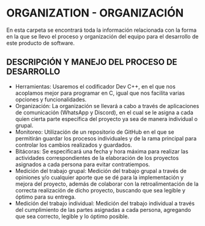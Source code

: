 # ORGANIZATION - ORGANIZACIÓN
En esta carpeta se encontrará toda la información relacionada con la forma en la que se llevo el proceso y organización del equipo para el desarrollo de este producto de software.

## DESCRIPCIÓN Y MANEJO DEL PROCESO DE DESARROLLO

- Herramientas: Usaremos el codificador Dev C++, en el que nos acoplamos mejor 
para programar en C, igual que nos facilita varias opciones y 
funcionalidades.
- Organización: La organización se llevará a cabo a través de aplicaciones de 
comunicación (WhatsApp y Discord), en el cual se le asigna a cada
quien cierta parte específica del proyecto ya sea de manera 
individual o grupal.
- Monitoreo: Utilización de un repositorio de GitHub en el que se permitirán 
guardar los procesos individuales y de la rama principal para 
controlar los cambios realizados y guardados.
- Bitácoras: Se especificará una fecha y hora máxima para realizar las 
actividades correspondientes de la elaboración de los proyectos 
asignados a cada persona para evitar contratiempos.
- Medición del trabajo grupal: Medición del trabajo grupal a través de opiniones y/o cualquier 
aporte que se dé para la implementación y mejora del proyecto, 
además de colaborar con la retroalimentación de la correcta realización de dicho proyecto, buscando que sea legible y óptimo para su entrega.
- Medición del trabajo individual: Medición del trabajo individual a través del cumplimiento de las 
partes asignadas a cada persona, agregando que sea correcto, legible 
y lo óptimo posible.
